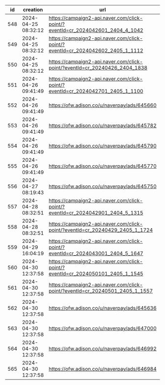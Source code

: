 | id  | creation            | url                                                                            | visit               |
| --- | ------------------- | ------------------------------------------------------------------------------ | ------------------- |
| 548 | 2024-04-25 08:32:12 | https://campaign2-api.naver.com/click-point/?eventId=cr_2024042601_2404_4_1042 |                     |
| 549 | 2024-04-25 08:32:12 | https://campaign2-api.naver.com/click-point/?eventId=cr_2024042602_2405_1_1112 |                     |
| 550 | 2024-04-25 08:32:12 | https://campaign2-api.naver.com/click-point/?eventId=cr_20240426_2404_1838     |                     |
| 551 | 2024-04-26 09:41:49 | https://campaign2-api.naver.com/click-point/?eventId=cr_2024042701_2405_1_1100 | 2024-04-26 16:41:59 |
| 552 | 2024-04-26 09:41:49 | https://ofw.adison.co/u/naverpay/ads/645660                                    | 2024-04-26 16:42:07 |
| 553 | 2024-04-26 09:41:49 | https://ofw.adison.co/u/naverpay/ads/645782                                    | 2024-04-26 16:42:13 |
| 554 | 2024-04-26 09:41:49 | https://ofw.adison.co/u/naverpay/ads/645790                                    | 2024-04-26 16:42:18 |
| 555 | 2024-04-26 09:41:49 | https://ofw.adison.co/u/naverpay/ads/645770                                    | 2024-04-26 16:42:24 |
| 556 | 2024-04-27 08:19:43 | https://ofw.adison.co/u/naverpay/ads/645750                                    |                     |
| 557 | 2024-04-28 08:32:51 | https://campaign2-api.naver.com/click-point/?eventId=cr_2024042901_2404_5_1315 |                     |
| 558 | 2024-04-28 08:32:51 | https://campaign2-api.naver.com/click-point/?eventId=cr_20240429_2405_1_1724   |                     |
| 559 | 2024-04-29 16:04:19 | https://campaign2-api.naver.com/click-point/?eventId=cr_2024043001_2404_5_1647 |                     |
| 560 | 2024-04-30 12:37:58 | https://campaign2-api.naver.com/click-point/?eventId=cr_2024050101_2405_1_1545 |                     |
| 561 | 2024-04-30 12:37:58 | https://campaign2-api.naver.com/click-point/?eventId=cr_20240501_2405_1_1557   |                     |
| 562 | 2024-04-30 12:37:58 | https://ofw.adison.co/u/naverpay/ads/645636                                    |                     |
| 563 | 2024-04-30 12:37:58 | https://ofw.adison.co/u/naverpay/ads/647000                                    |                     |
| 564 | 2024-04-30 12:37:58 | https://ofw.adison.co/u/naverpay/ads/646992                                    |                     |
| 565 | 2024-04-30 12:37:58 | https://ofw.adison.co/u/naverpay/ads/646984                                    |                     |
